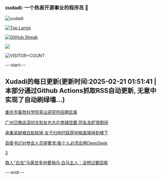 ### xudadi: 一个热衷开源事业的程序员 👋

![xudadi](https://github-readme-stats-git-masterorgs-github-readme-stats-team.vercel.app/api?username=xudadi)

[![Top Langs](https://github-readme-stats.vercel.app/api/top-langs/?username=xudadi)](https://github.com/anuraghazra/github-readme-stats)

[![GitHub Streak](https://streak-stats.demolab.com?user=xudadi&locale=zh_Hans)](https://git.io/streak-stats)

![](https://raw.githubusercontent.com/xudadi/xudadi/main/assets/github-contribution-grid-snake.svg)

![VISITOR+COUNT](https://komarev.com/ghpvc/?username=xudadi&label=VISITOR+COUNT)


---start---

## Xudadi的每日更新(更新时间:2025-02-21 01:51:41 | 本部分通过Github Actions抓取RSS自动更新, 无意中实现了自动刷绿墙...)

[重庆市畜牧科学院草业研究所招聘启事](https://www.gongkaoleida.com/article/2295078)

[广州已撤店深圳文和友也大片商铺空置 同名龙虾馆倒闭](https://m.163.com/news/article/JOS6KMJD05129QAF.html)

[承重梁疑被白蚁蛀掉 女子扫地时踩穿地板直接掉到楼下](https://m.163.com/news/article/JOS4FMQ20530WJTO.html)

[县委书记对参会人员提要求:每个人必须会用DeepSeek](https://m.163.com/news/article/JOROCA1N0001899O.html)

[3](https://m.163.com/touch/news/sub/domestic)

[救人"白龙"马离世多地要捐马 白马主人：没想过要回报](https://m.163.com/news/article/JOROQQMM053469M5.html)

---end---
